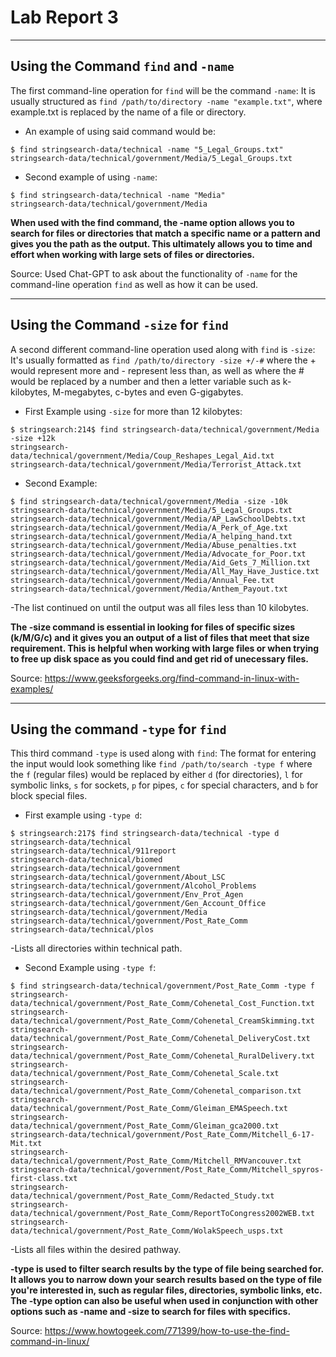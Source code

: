 # Lab Report 3
***

## Using the Command `find` and `-name`
The first command-line operation for `find` will be the command `-name`:
It is usually structured as `find /path/to/directory -name "example.txt"`, where example.txt is replaced by the name of a file or directory.
* An example of using said command would be:
```
$ find stringsearch-data/technical -name "5_Legal_Groups.txt"
stringsearch-data/technical/government/Media/5_Legal_Groups.txt
```

* Second example of using `-name`:
```
$ find stringsearch-data/technical -name "Media"
stringsearch-data/technical/government/Media
```
**When used with the find command, the -name option allows you to search for files or directories that match a specific name or a pattern and gives you the path as the output. This ultimately allows you to time and effort when working with large sets of files or directories.**

Source: Used Chat-GPT to ask about the functionality of `-name` for the command-line operation `find` as well as how it can be used.

***

## Using the Command `-size` for `find`
A second different command-line operation used along with `find` is `-size`:
It's usually formatted as `find /path/to/directory -size +/-#` where the + would represent more and - represent less than, as well as where the # would be replaced by a number and then a letter variable such as k-kilobytes, M-megabytes, c-bytes and even G-gigabytes.
* First Example using `-size` for more than 12 kilobytes:
```
$ stringsearch:214$ find stringsearch-data/technical/government/Media -size +12k
stringsearch-data/technical/government/Media/Coup_Reshapes_Legal_Aid.txt
stringsearch-data/technical/government/Media/Terrorist_Attack.txt
```

* Second Example: 
```
$ find stringsearch-data/technical/government/Media -size -10k
stringsearch-data/technical/government/Media/5_Legal_Groups.txt
stringsearch-data/technical/government/Media/AP_LawSchoolDebts.txt
stringsearch-data/technical/government/Media/A_Perk_of_Age.txt
stringsearch-data/technical/government/Media/A_helping_hand.txt
stringsearch-data/technical/government/Media/Abuse_penalties.txt
stringsearch-data/technical/government/Media/Advocate_for_Poor.txt
stringsearch-data/technical/government/Media/Aid_Gets_7_Million.txt
stringsearch-data/technical/government/Media/All_May_Have_Justice.txt
stringsearch-data/technical/government/Media/Annual_Fee.txt
stringsearch-data/technical/government/Media/Anthem_Payout.txt
```
-The list continued on until the output was all files less than 10 kilobytes.

**The -size command is essential in looking for files of specific sizes (k/M/G/c) and it gives you an output of a list of files that meet that size requirement. This is helpful when working with large files or when trying to free up disk space as you could find and get rid of unecessary files.**

Source: https://www.geeksforgeeks.org/find-command-in-linux-with-examples/

***

## Using the command `-type` for `find`
This third command `-type` is used along with `find`:
The format for entering the input would look something like `find /path/to/search -type f` where the `f` (regular files) would be replaced by either `d` (for directories), `l` for symbolic links, `s` for sockets, `p` for pipes, `c` for special characters, and `b` for block special files.
* First example using `-type d`:
```
$ stringsearch:217$ find stringsearch-data/technical -type d
stringsearch-data/technical
stringsearch-data/technical/911report
stringsearch-data/technical/biomed
stringsearch-data/technical/government
stringsearch-data/technical/government/About_LSC
stringsearch-data/technical/government/Alcohol_Problems
stringsearch-data/technical/government/Env_Prot_Agen
stringsearch-data/technical/government/Gen_Account_Office
stringsearch-data/technical/government/Media
stringsearch-data/technical/government/Post_Rate_Comm
stringsearch-data/technical/plos
```
-Lists all directories within technical path.

* Second Example using `-type f`:
```
$ find stringsearch-data/technical/government/Post_Rate_Comm -type f
stringsearch-data/technical/government/Post_Rate_Comm/Cohenetal_Cost_Function.txt
stringsearch-data/technical/government/Post_Rate_Comm/Cohenetal_CreamSkimming.txt
stringsearch-data/technical/government/Post_Rate_Comm/Cohenetal_DeliveryCost.txt
stringsearch-data/technical/government/Post_Rate_Comm/Cohenetal_RuralDelivery.txt
stringsearch-data/technical/government/Post_Rate_Comm/Cohenetal_Scale.txt
stringsearch-data/technical/government/Post_Rate_Comm/Cohenetal_comparison.txt
stringsearch-data/technical/government/Post_Rate_Comm/Gleiman_EMASpeech.txt
stringsearch-data/technical/government/Post_Rate_Comm/Gleiman_gca2000.txt
stringsearch-data/technical/government/Post_Rate_Comm/Mitchell_6-17-Mit.txt
stringsearch-data/technical/government/Post_Rate_Comm/Mitchell_RMVancouver.txt
stringsearch-data/technical/government/Post_Rate_Comm/Mitchell_spyros-first-class.txt
stringsearch-data/technical/government/Post_Rate_Comm/Redacted_Study.txt
stringsearch-data/technical/government/Post_Rate_Comm/ReportToCongress2002WEB.txt
stringsearch-data/technical/government/Post_Rate_Comm/WolakSpeech_usps.txt
```
-Lists all files within the desired pathway.

**-type is used to filter search results by the type of file being searched for. It allows you to narrow down your search results based on the type of file you're interested in, such as regular files, directories, symbolic links, etc. The -type option can also be useful when used in conjunction with other options such as -name and -size to search for files with specifics.**

Source: https://www.howtogeek.com/771399/how-to-use-the-find-command-in-linux/ 
